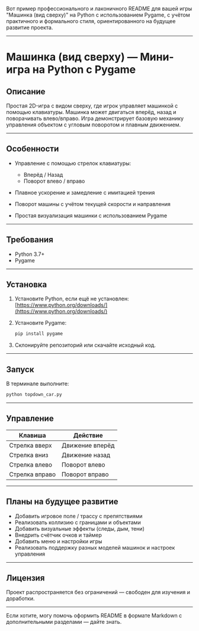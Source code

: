 Вот пример профессионального и лаконичного README для вашей игры "Машинка (вид сверху)" на Python с использованием Pygame, с учётом практичного и формального стиля, ориентированного на будущее развитие проекта.

---

# Машинка (вид сверху) — Мини-игра на Python с Pygame

## Описание

Простая 2D-игра с видом сверху, где игрок управляет машинкой с помощью клавиатуры. Машинка может двигаться вперёд, назад и поворачивать влево/вправо. Игра демонстрирует базовую механику управления объектом с угловым поворотом и плавным движением.

---

## Особенности

* Управление с помощью стрелок клавиатуры:

  * Вперёд / Назад
  * Поворот влево / вправо
* Плавное ускорение и замедление с имитацией трения
* Поворот машины с учётом текущей скорости и направления
* Простая визуализация машинки с использованием Pygame

---

## Требования

* Python 3.7+
* Pygame

---

## Установка

1. Установите Python, если ещё не установлен: [https://www.python.org/downloads/](https://www.python.org/downloads/)
2. Установите Pygame:

   ```bash
   pip install pygame
   ```
3. Склонируйте репозиторий или скачайте исходный код.

---

## Запуск

В терминале выполните:

```bash
python topdown_car.py
```

---

## Управление

| Клавиша        | Действие        |
| -------------- | --------------- |
| Стрелка вверх  | Движение вперёд |
| Стрелка вниз   | Движение назад  |
| Стрелка влево  | Поворот влево   |
| Стрелка вправо | Поворот вправо  |

---

## Планы на будущее развитие

* Добавить игровое поле / трассу с препятствиями
* Реализовать коллизию с границами и объектами
* Добавить визуальные эффекты (следы, дым, тени)
* Внедрить счётчик очков и таймер
* Добавить меню и настройки игры
* Реализовать поддержку разных моделей машинок и настроек управления

---

## Лицензия

Проект распространяется без ограничений — свободен для изучения и доработки.

---

Если хотите, могу помочь оформить README в формате Markdown с дополнительными разделами — дайте знать.
